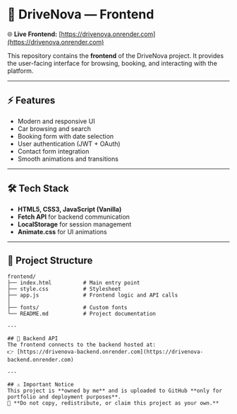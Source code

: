 # 🚗 DriveNova — Frontend

🌐 **Live Frontend:** [https://drivenova.onrender.com](https://drivenova.onrender.com)

This repository contains the **frontend** of the DriveNova project. It provides the user-facing interface for browsing, booking, and interacting with the platform.

---

## ⚡ Features
- Modern and responsive UI
- Car browsing and search
- Booking form with date selection
- User authentication (JWT + OAuth)
- Contact form integration
- Smooth animations and transitions

---

## 🛠️ Tech Stack
- **HTML5, CSS3, JavaScript (Vanilla)**
- **Fetch API** for backend communication
- **LocalStorage** for session management
- **Animate.css** for UI animations

---

## 📂 Project Structure
```plaintext
frontend/
├── index.html          # Main entry point
├── style.css           # Stylesheet
├── app.js              # Frontend logic and API calls
│
├── fonts/              # Custom fonts
└── README.md           # Project documentation

---

## 🔗 Backend API
The frontend connects to the backend hosted at:  
👉 [https://drivenova-backend.onrender.com](https://drivenova-backend.onrender.com)

---

## ⚠️ Important Notice
This project is **owned by me** and is uploaded to GitHub **only for portfolio and deployment purposes**.  
🚫 **Do not copy, redistribute, or claim this project as your own.**
